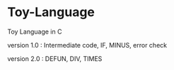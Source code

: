# Toy-Language
Toy Language in C

version 1.0 : Intermediate code, IF, MINUS, error check

version 2.0 : DEFUN, DIV, TIMES
